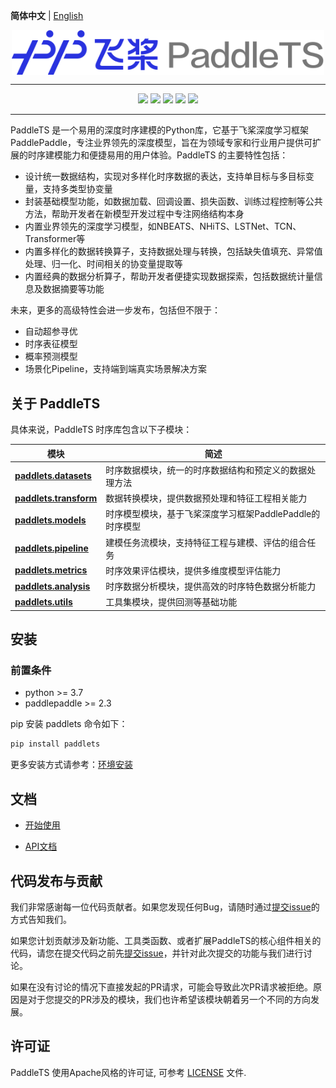 **简体中文** | [English](./README_en.md)

<p align="center">
  <img src="docs/static/images/logo/paddlets-readme-logo.png" align="middle"  width="500">
<p>

------------------------------------------------------------------------------------------

<p align="center">
  <a href="https://github.com/PaddlePaddle/PaddleTS/graphs/contributors"><img src="https://img.shields.io/github/contributors/PaddlePaddle/PaddleTS?color=9ea"></a>
  <a href=""><img src="https://img.shields.io/badge/python-3.7+-aff.svg"></a>
  <a href=""><img src="https://img.shields.io/badge/paddlepaddle-2.3.0+-aff.svg"></a>
  <a href="https://github.com/PaddlePaddle/PaddleTS/commits"><img src="https://img.shields.io/github/commit-activity/m/PaddlePaddle/PaddleTS?color=3af"></a>
  <a href="https://github.com/PaddlePaddle/PaddleTS/issues"><img src="https://img.shields.io/github/issues/PaddlePaddle/PaddleTS?color=9cc"></a>
</p>

--------------------------------------------------------------------------------

PaddleTS 是一个易用的深度时序建模的Python库，它基于飞桨深度学习框架PaddlePaddle，专注业界领先的深度模型，旨在为领域专家和行业用户提供可扩展的时序建模能力和便捷易用的用户体验。PaddleTS 的主要特性包括：

* 设计统一数据结构，实现对多样化时序数据的表达，支持单目标与多目标变量，支持多类型协变量
* 封装基础模型功能，如数据加载、回调设置、损失函数、训练过程控制等公共方法，帮助开发者在新模型开发过程中专注网络结构本身
* 内置业界领先的深度学习模型，如NBEATS、NHiTS、LSTNet、TCN、Transformer等
* 内置多样化的数据转换算子，支持数据处理与转换，包括缺失值填充、异常值处理、归一化、时间相关的协变量提取等
* 内置经典的数据分析算子，帮助开发者便捷实现数据探索，包括数据统计量信息及数据摘要等功能

未来，更多的高级特性会进一步发布，包括但不限于：
* 自动超参寻优
* 时序表征模型
* 概率预测模型
* 场景化Pipeline，支持端到端真实场景解决方案


## 关于 PaddleTS

具体来说，PaddleTS 时序库包含以下子模块：

| 模块                                                                                                            | 简述                                              |
|---------------------------------------------------------------------------------------------------------------|-------------------------------------------------|
| [**paddlets.datasets**](https://paddlets.readthedocs.io/zh_CN/latest/source/modules/datasets/overview.html)   | 时序数据模块，统一的时序数据结构和预定义的数据处理方法           |
| [**paddlets.transform**](https://paddlets.readthedocs.io/zh_CN/latest/source/modules/transform/overview.html) | 数据转换模块，提供数据预处理和特征工程相关能力 |
| [**paddlets.models**](https://paddlets.readthedocs.io/zh_CN/latest/source/modules/models/overview.html)       | 时序模型模块，基于飞桨深度学习框架PaddlePaddle的时序模型     |
| [**paddlets.pipeline**](https://paddlets.readthedocs.io/zh_CN/latest/source/modules/pipeline/overview.html)   | 建模任务流模块，支持特征工程与建模、评估的组合任务    |
| [**paddlets.metrics**](https://paddlets.readthedocs.io/zh_CN/latest/source/modules/metrics/overview.html)     | 时序效果评估模块，提供多维度模型评估能力                         |
| [**paddlets.analysis**](https://paddlets.readthedocs.io/zh_CN/latest/source/modules/analysis/overview.html)   | 时序数据分析模块，提供高效的时序特色数据分析能力                      |
| [**paddlets.utils**](https://paddlets.readthedocs.io/zh_CN/latest/source/modules/backtest/overview.html)      | 工具集模块，提供回测等基础功能                           |


## 安装

### 前置条件

* python >= 3.7
* paddlepaddle >= 2.3

pip 安装 paddlets 命令如下：
```bash
pip install paddlets
```

更多安装方式请参考：[环境安装](https://paddlets.readthedocs.io/zh_CN/latest/source/installation/overview.html)


## 文档

* [开始使用](https://paddlets.readthedocs.io/zh_CN/latest/source/get_started/get_started.html)

* [API文档](https://paddlets.readthedocs.io/zh_CN/latest/source/api/paddlets.analysis.html)


## 代码发布与贡献

我们非常感谢每一位代码贡献者。如果您发现任何Bug，请随时通过[提交issue](https://github.com/PaddlePaddle/PaddleTS/issues)的方式告知我们。

如果您计划贡献涉及新功能、工具类函数、或者扩展PaddleTS的核心组件相关的代码，请您在提交代码之前先[提交issue](https://github.com/PaddlePaddle/PaddleTS/issues)，并针对此次提交的功能与我们进行讨论。

如果在没有讨论的情况下直接发起的PR请求，可能会导致此次PR请求被拒绝。原因是对于您提交的PR涉及的模块，我们也许希望该模块朝着另一个不同的方向发展。


## 许可证
PaddleTS 使用Apache风格的许可证, 可参考 [LICENSE](LICENSE) 文件.
